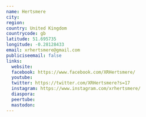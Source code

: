 ```yaml
---
name: Hertsmere
city:
region:
country: United Kingdom
countrycode: gb
latitude: 51.695735
longitude: -0.28128433
email: xrhertsmere@gmail.com
publiciseemail: false
links:
  website:
  facebook: https://www.facebook.com/XRHertsmere/
  youtube:
  twitter: https://twitter.com/XRHertsmere?s=17
  instagram: https://www.instagram.com/xrhertsmere/
  diaspora:
  peertube:
  mastodon:
---
```

